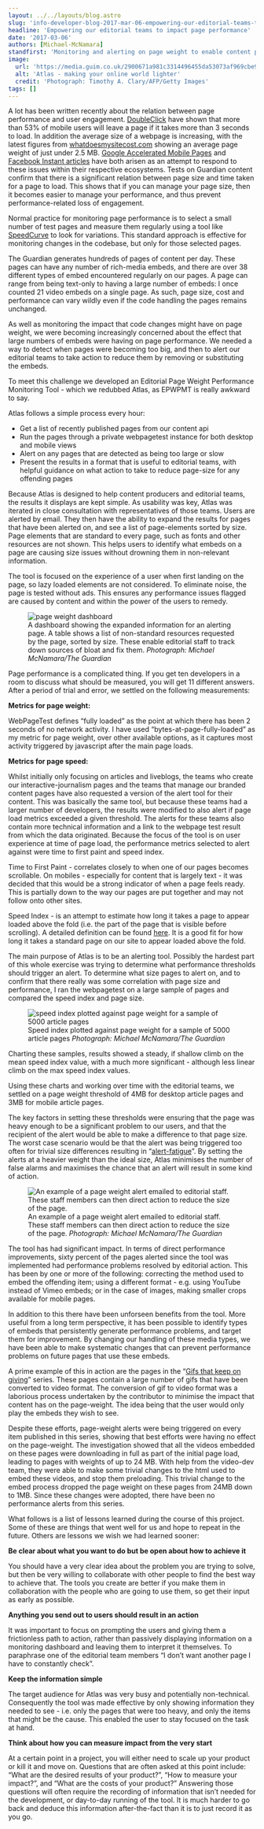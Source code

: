 ```yaml
---
layout: ../../layouts/blog.astro
slug: 'info-developer-blog-2017-mar-06-empowering-our-editorial-teams-to-impact-page-performance'
headline: 'Empowering our editorial teams to impact page performance'
date: '2017-03-06'
authors: [Michael-McNamara]
standfirst: 'Monitoring and alerting on page weight to enable content producers to have an impact on page performance.'
image:
  url: 'https://media.guim.co.uk/2900671a981c3314496455da53073af969cbe94a/420_0_1208_1510/1208.jpg'
  alt: 'Atlas - making your online world lighter'
  credit: 'Photograph: Timothy A. Clary/AFP/Getty Images'
tags: []
---
```


A lot has been written recently about the relation between page performance and user engagement. [DoubleClick](https://www.doubleclickbygoogle.com/articles/mobile-speed-matters/) have shown that more than 53% of mobile users will leave a page if it takes more than 3 seconds to load. In addition the average size of a webpage is increasing, with the latest figures from [whatdoesmysitecost.com](https://whatdoesmysitecost.com/) showing an average page weight of just under 2.5 MB. [Google Accelerated Mobile Pages](https://www.ampproject.org/) and [Facebook Instant articles](https://www.facebook.com/business/news/improving-mobile-site-performance) have both arisen as an attempt to respond to these issues within their respective ecosystems. Tests on Guardian content confirm that there is a significant relation between page size and time taken for a page to load. This shows that if you can manage your page size, then it becomes easier to manage your performance, and thus prevent performance-related loss of engagement.

Normal practice for monitoring page performance is to select a small number of test pages and measure them regularly using a tool like [SpeedCurve](https://www.webpagetest.org/) to look for variations. This standard approach is effective for monitoring changes in the codebase, but only for those selected pages.

The Guardian generates hundreds of pages of content per day. These pages can have any number of rich-media embeds, and there are over 38 different types of embed encountered regularly on our pages. A page can range from being text-only to having a large number of embeds: I once counted 21 video embeds on a single page. As such, page size, cost and performance can vary wildly even if the code handling the pages remains unchanged.

As well as monitoring the impact that code changes might have on page weight, we were becoming increasingly concerned about the effect that large numbers of embeds were having on page performance. We needed a way to detect when pages were becoming too big, and then to alert our editorial teams to take action to reduce them by removing or substituting the embeds.

To meet this challenge we developed an Editorial Page Weight Performance Monitoring Tool - which we redubbed Atlas, as EPWPMT is really awkward to say.

Atlas follows a simple process every hour:

*   Get a list of recently published pages from our content api
*   Run the pages through a private webpagetest instance for both desktop and mobile views
*   Alert on any pages that are detected as being too large or slow
*   Present the results in a format that is useful to editorial teams, with helpful guidance on what action to take to reduce page-size for any offending pages

Because Atlas is designed to help content producers and editorial teams, the results it displays are kept simple. As usability was key, Atlas was iterated in close consultation with representatives of those teams. Users are alerted by email. They then have the ability to expand the results for pages that have been alerted on, and see a list of page-elements sorted by size. Page elements that are standard to every page, such as fonts and other resources are not shown. This helps users to identify what embeds on a page are causing size issues without drowning them in non-relevant information.

The tool is focused on the experience of a user when first landing on the page, so lazy loaded elements are not considered. To eliminate noise, the page is tested without ads. This ensures any performance issues flagged are caused by content and within the power of the users to remedy.


   <figure>
   <img alt="page weight dashboard" src="https://i.guim.co.uk/img/media/04abb3ec517a1f17b987c77bafd5d8afa2c5129c/0_0_1744_793/master/1744.png?width=620&quality=45&auto=format&fit=max&dpr=2&s=26da964be7badf2d72f66f4903ba30f6" loading="lazy" />
   <figcaption>
     A dashboard showing the expanded information for an alerting page. A table shows a list of non-standard resources requested by the page, sorted by size. These enable editorial staff to track down sources of bloat and fix them.
    <i>Photograph: Michael McNamara/The Guardian</i>
    </figcaption>
    </figure>

Page performance is a complicated thing. If you get ten developers in a room to discuss what should be measured, you will get 11 different answers. After a period of trial and error, we settled on the following measurements:

**Metrics for page weight:**

WebPageTest defines “fully loaded” as the point at which there has been 2 seconds of no network activity. I have used “bytes-at-page-fully-loaded” as my metric for page weight, over other available options, as it captures most activity triggered by javascript after the main page loads.

**Metrics for page speed:**

Whilst initially only focusing on articles and liveblogs, the teams who create our interactive-journalism pages and the teams that manage our branded content pages have also requested a version of the alert tool for their content. This was basically the same tool, but because these teams had a larger number of developers, the results were modified to also alert if page load metrics exceeded a given threshold. The alerts for these teams also contain more technical information and a link to the webpage test result from which the data originated. Because the focus of the tool is on user experience at time of page load, the performance metrics selected to alert against were time to first paint and speed index.

Time to First Paint - correlates closely to when one of our pages becomes scrollable. On mobiles - especially for content that is largely text - it was decided that this would be a strong indicator of when a page feels ready. This is partially down to the way our pages are put together and may not follow onto other sites.

Speed Index - is an attempt to estimate how long it takes a page to appear loaded above the fold (i.e. the part of the page that is visible before scrolling). A detailed definition can be found [here](https://sites.google.com/a/webpagetest.org/docs/using-webpagetest/metrics/speed-index). It is a good fit for how long it takes a standard page on our site to appear loaded above the fold.

The main purpose of Atlas is to be an alerting tool. Possibly the hardest part of this whole exercise was trying to determine what performance thresholds should trigger an alert. To determine what size pages to alert on, and to confirm that there really was some correlation with page size and performance, I ran the webpagetest on a large sample of pages and compared the speed index and page size.


   <figure>
   <img alt="speed index plotted against page weight for a sample of 5000 article pages" src="https://i.guim.co.uk/img/media/12c5f98da9df8930666c8ec6392aee7361819343/0_7_969_581/master/969.png?width=620&quality=45&auto=format&fit=max&dpr=2&s=07988c7af4ed941e319ae1aadb472ed7" loading="lazy" />
   <figcaption>
     Speed index plotted against page weight for a sample of 5000 article pages
    <i>Photograph: Michael McNamara/The Guardian</i>
    </figcaption>
    </figure>

Charting these samples, results showed a steady, if shallow climb on the mean speed index value, with a much more significant - although less linear climb on the max speed index values.

Using these charts and working over time with the editorial teams, we settled on a page weight threshold of 4MB for desktop article pages and 3MB for mobile article pages.

The key factors in setting these thresholds were ensuring that the page was heavy enough to be a significant problem to our users, and that the recipient of the alert would be able to make a difference to that page size. The worst case scenario would be that the alert was being triggered too often for trivial size differences resulting in “[alert-fatigue](https://en.wikipedia.org/wiki/Alarm_fatigue)”. By setting the alerts at a heavier weight than the ideal size, Atlas minimises the number of false alarms and maximises the chance that an alert will result in some kind of action.


   <figure>
   <img alt="An example of a page weight alert emailed to editorial staff. These staff members can then direct action to reduce the size of the page." src="https://i.guim.co.uk/img/media/7b3fb2f079c847c244c2a50a372d958f5acf42e1/0_0_878_264/master/878.png?width=620&quality=45&auto=format&fit=max&dpr=2&s=20b2e9f4f3e1dce604360c55a075c102" loading="lazy" />
   <figcaption>
     An example of a page weight alert emailed to editorial staff. These staff members can then direct action to reduce the size of the page.
    <i>Photograph: Michael McNamara/The Guardian</i>
    </figcaption>
    </figure>

The tool has had significant impact. In terms of direct performance improvements, sixty percent of the pages alerted since the tool was implemented had performance problems resolved by editorial action. This has been by one or more of the following: correcting the method used to embed the offending item; using a different format - e.g. using YouTube instead of Vimeo embeds; or in the case of images, making smaller crops available for mobile pages.

In addition to this there have been unforseen benefits from the tool. More useful from a long term perspective, it has been possible to identify types of embeds that persistently generate performance problems, and target them for improvement. By changing our handling of these media types, we have been able to make systematic changes that can prevent performance problems on future pages that use these embeds.

A prime example of this in action are the pages in the “[Gifs that keep on giving](https://www.theguardian.com/sport/series/the-gifs-that-keep-giving)” series. These pages contain a large number of gifs that have been converted to video format. The conversion of gif to video format was a laborious process undertaken by the contributor to minimise the impact that content has on the page-weight. The idea being that the user would only play the embeds they wish to see.

Despite these efforts, page-weight alerts were being triggered on every item published in this series, showing that best efforts were having no effect on the page-weight. The investigation showed that all the videos embedded on these pages were downloading in full as part of the initial page load, leading to pages with weights of up to 24 MB. With help from the video-dev team, they were able to make some trivial changes to the html used to embed these videos, and stop them preloading. This trivial change to the embed process dropped the page weight on these pages from 24MB down to 1MB. Since these changes were adopted, there have been no performance alerts from this series.

What follows is a list of lessons learned during the course of this project. Some of these are things that went well for us and hope to repeat in the future. Others are lessons we wish we had learned sooner:

**Be clear about what you want to do but be open about how to achieve it**

You should have a very clear idea about the problem you are trying to solve, but then be very willing to collaborate with other people to find the best way to achieve that. The tools you create are better if you make them in collaboration with the people who are going to use them, so get their input as early as possible.

**Anything you send out to users should result in an action**

It was important to focus on prompting the users and giving them a frictionless path to action, rather than passively displaying information on a monitoring dashboard and leaving them to interpret it themselves. To paraphrase one of the editorial team members “I don’t want another page I have to constantly check”.

**Keep the information simple**

The target audience for Atlas was very busy and potentially non-technical. Consequently the tool was made effective by only showing information they needed to see - i.e. only the pages that were too heavy, and only the items that might be the cause. This enabled the user to stay focused on the task at hand.

**Think about how you can measure impact from the very start**

At a certain point in a project, you will either need to scale up your product or kill it and move on. Questions that are often asked at this point include: “What are the desired results of your product?”, “How to measure your impact?”, and “What are the costs of your product?” Answering those questions will often require the recording of information that isn’t needed for the development, or day-to-day running of the tool. It is much harder to go back and deduce this information after-the-fact than it is to just record it as you go.
